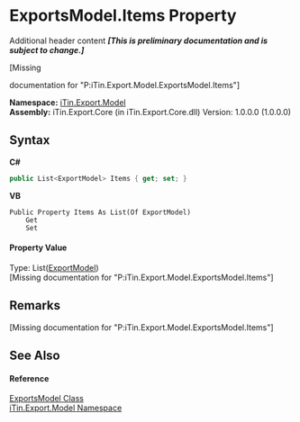 # ExportsModel.Items Property 
Additional header content _**\[This is preliminary documentation and is subject to change.\]**_

\[Missing <summary> documentation for "P:iTin.Export.Model.ExportsModel.Items"\]

**Namespace:**&nbsp;<a href="ef57ffcc-e95e-b212-5a46-9aa6f5a3511f">iTin.Export.Model</a><br />**Assembly:**&nbsp;iTin.Export.Core (in iTin.Export.Core.dll) Version: 1.0.0.0 (1.0.0.0)

## Syntax

**C#**<br />
``` C#
public List<ExportModel> Items { get; set; }
```

**VB**<br />
``` VB
Public Property Items As List(Of ExportModel)
	Get
	Set
```


#### Property Value
Type: List(<a href="ff3f8d5d-9bb7-2235-58c5-0d8358e85c80">ExportModel</a>)<br />\[Missing <value> documentation for "P:iTin.Export.Model.ExportsModel.Items"\]

## Remarks
\[Missing <remarks> documentation for "P:iTin.Export.Model.ExportsModel.Items"\]

## See Also


#### Reference
<a href="c5606475-afec-0e56-1277-644804e4b2ce">ExportsModel Class</a><br /><a href="ef57ffcc-e95e-b212-5a46-9aa6f5a3511f">iTin.Export.Model Namespace</a><br />